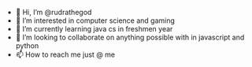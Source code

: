 - 👋 Hi, I’m @rudrathegod
- 👀 I’m interested in computer science and gaming
- 🌱 I’m currently learning java cs in freshmen year
- 💞️ I’m looking to collaborate on anything possible with in javascript and python 
- 📫 How to reach me just @ me

<!---
rudrathegod/rudrathegod is a ✨ special ✨ repository because its `README.md` (this file) appears on your GitHub profile.
You can click the Preview link to take a look at your changes.
--->
